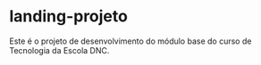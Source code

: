 # landing-projeto
Este é o projeto de desenvolvimento do módulo base do curso de Tecnologia da Escola DNC.
